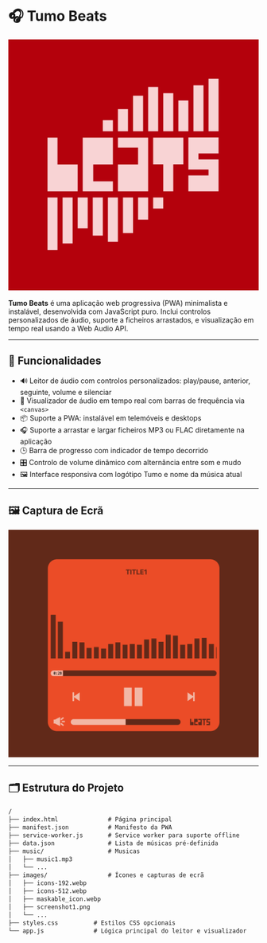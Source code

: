 # 🎧 Tumo Beats

![alt text](images/maskable_icon.webp)

**Tumo Beats** é uma aplicação web progressiva (PWA) minimalista e instalável, desenvolvida com JavaScript puro. Inclui controlos personalizados de áudio, suporte a ficheiros arrastados, e visualização em tempo real usando a Web Audio API.

---

## 🚀 Funcionalidades

- 🔊 Leitor de áudio com controlos personalizados: play/pause, anterior, seguinte, volume e silenciar
- 🎵 Visualizador de áudio em tempo real com barras de frequência via `<canvas>`
- 📦 Suporte a PWA: instalável em telemóveis e desktops
- 🎧 Suporte a arrastar e largar ficheiros MP3 ou FLAC diretamente na aplicação
- 🕒 Barra de progresso com indicador de tempo decorrido
- 🎛️ Controlo de volume dinâmico com alternância entre som e mudo
- 🖼️ Interface responsiva com logótipo Tumo e nome da música atual

---

## 🖼️ Captura de Ecrã

![screenshot](images/screenshot2.png)

---

## 🗂️ Estrutura do Projeto

```plaintext
/
├── index.html              # Página principal
├── manifest.json           # Manifesto da PWA
├── service-worker.js       # Service worker para suporte offline
├── data.json               # Lista de músicas pré-definida
├── music/                  # Musicas
│   ├── music1.mp3
│   └── ...
├── images/                 # Ícones e capturas de ecrã
│   ├── icons-192.webp
│   ├── icons-512.webp
│   ├── maskable_icon.webp
│   ├── screenshot1.png
│   └── ...
├── styles.css          # Estilos CSS opcionais
└── app.js              # Lógica principal do leitor e visualizador
```
